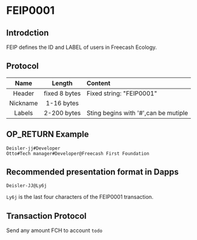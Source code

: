 # FEIP0001

## Introdction
FEIP defines the ID and LABEL of users in Freecash Ecology.

## Protocol
|Name|Length|Content|
|:----:|:----:|:------|
|Header|fixed 8 bytes|Fixed string: "FEIP0001"|
|Nickname|1-16 bytes||
|Labels|2-200 bytes|Sting begins with '#',can be mutiple|

## OP_RETURN Example
```
Deisler-jj#Developer 
Otto#Tech manager#Developer@Freecash First Foundation
```

## Recommended presentation format in Dapps
```
Deisler-JJ@Ly6j
```
`Ly6j` is the last four characters of the FEIP0001 transaction.
## Transaction Protocol
Send any amount FCH to account `todo`
